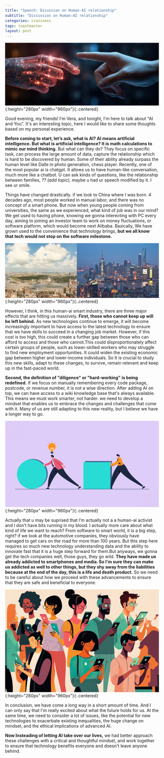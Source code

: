```yaml
---
title: "Speech: Dicussion on Human-AI relationship"
subtitle: "Discussion on Human-AI relationship" 
categories: craziness
tags: toastmaster
layout: post
---
```


![](/assets/img/2023-12-08/ai.jpg){:height="280px" width="960px"}{:.centered}

Good evening, my friends! I’m Vera, and tonight, I'm here to talk about "AI and You". It's an interesting topic, here I would like to share some thoughts based on my personal experience.

**Before coming to start, let’s ask, what is AI? AI means artificial intelligence. But what is artificial intelligence? It is math calculations to mimic our mind thinking.** But what can they do? They focus on specific task, can process the large amount of data, capture the relationship which is hard to be discovered by human. Some of their ability already surpass the human level like Dalle in photo generation, chess player. Recently, one of the most popular ai is chatgpt. It allows us to have human-like conversation, much more like a chatbot. U can ask kinds of questions, like the relationship between families, *?? (add topic),* maybe u had ur speech modified by it. I see ur smile. 

Things have changed drastically. if we look to China where I was born. 4 decades ago, most people worked in manual labor, and there was no concept of a smart phone. But now when young people coming from universities, the same as we experienced, what kind of job was in our mind? We get used to having phone, knowing we gonna interecting with PC every day, aiming to joining an investor team to work on money fluctuations, or software platform, which would become next Alibaba. Basically, We have grown used to the convenience that technology brings, **but we all know that tech would not stop on the software milestone.**

![](/assets/img/2023-12-08/Shanghai-in-1990-and-2010-1.jpg){:height="280px" width="960px"}{:.centered}

However, I think, in this human-ai smart industry, there are three major effects that are hitting us massively. **First, those who cannot keep up will be left behind.** As new technologies continue to emerge, it will become increasingly important to have access to the latest technology to ensure that we have skills to succeed in a changing job market. However, if this cost is too high, this could create a further gap between those who can afford to access and those who cannot.This could disproportionately affect certain groups of people, such as lower-skilled workers who may struggle to find new employment opportunities. It could widen the existing economic gap between higher and lower-income individuals. So It is crucial to study this new skills, adapt to these changes,  to survive,  remain relevant and keep up in the fast-paced world. 

**Second, the definition of "diligence" or "hard-working" is being redefined.** If we focus on manually remembering every code package, postcode, or revenue number, it is not a wise direction. After adding AI on top, we can have access to a wiki knowledge base that's always available. This means we must work smarter, not harder. we need to develop a mindset that enables us to embrace the changes and challenges that come with it. Many of us are still adapting to this new reality, but I believe we have a longer way to go.

![](/assets/img/2023-12-08/smart-work.png){:height="280px" width="960px"}{:.centered}

Actually that u may be suprised that I’m actually not a a human-ai activist and I don’t have bits running in my blood. I actually more care about what kind of life we want to reach? From software to smart world, it is a big step, right?  if we look at the automotive companies, they obviously have managed to get cars on the road for more than 100 years. But this step here requires so much new technology understanding data and the ability to innovate fast that it is a huge step forward for them.But anyways, we gonna get the tech companies well, those guys, they go wild. **They have made us already addicted to smartphones and media. So I'm sure they can make us addicted as well to other things, but they shy away from the liabilities because at the end of the day, this is a life and death product.** So we need to be careful about how we proceed with these advancements to ensure that they are safe and beneficial to everyone.

![](/assets/img/2023-12-08/phone_addiction.jpg){:height="280px" width="960px"}{:.centered}

In conclusion, we have come a long way in a short amount of time. And I can only say that I'm really excited about what the future holds for us. At the same time, we need to consider a lot of issues, like  the potential for new technologies to exacerbate existing inequalities, the huge change on mindset, and the ethical implications of advanced AI. 

**Now Insteading of letting AI take over our lives,** we had better approach these challenges with a critical and thoughtful mindset, and work together to ensure that technology benefits everyone and doesn't leave anyone behind.
